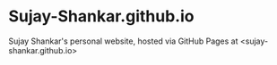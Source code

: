 # Sujay-Shankar.github.io

Sujay Shankar's personal website, hosted via GitHub Pages at <sujay-shankar.github.io>